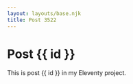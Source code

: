 ```yaml
---
layout: layouts/base.njk
title: Post 3522
---
```


# Post {{ id }}

This is post {{ id }} in my Eleventy project.
